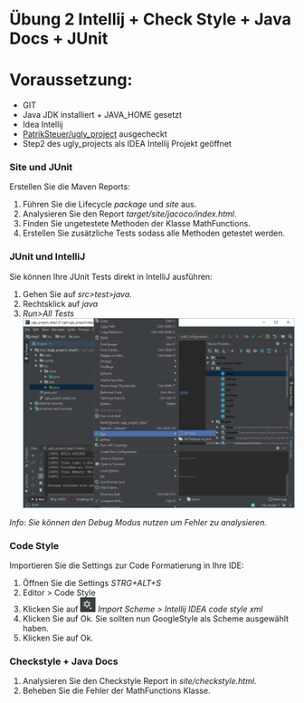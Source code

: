 # Übung 2 Intellij + Check Style + Java Docs + JUnit

# Voraussetzung:
* GIT 
* Java JDK installiert + JAVA_HOME gesetzt
* Idea Intellij
* [PatrikSteuer/ugly_project](https://github.com/PatrikSteuer/ugly_project) ausgecheckt
* Step2 des ugly_projects als IDEA Intellij Projekt geöffnet

### Site und JUnit
Erstellen Sie die Maven Reports:

1. Führen Sie die Lifecycle *package* und *site* aus.
2. Analysieren Sie den Report *target/site/jacoco/index.html*.
3. Finden Sie ungetestete Methoden der Klasse MathFunctions.
4. Erstellen Sie zusätzliche Tests sodass alle Methoden getestet werden.

### JUnit und IntelliJ
Sie können Ihre JUnit Tests direkt in IntelliJ ausführen:

1. Gehen Sie auf *src>test>java*. 
2. Rechtsklick auf *java*
3. *Run>All Tests*
![](images/02_step2/10_intelij_run_tests.png)

*Info: Sie können den Debug Modus nutzen um Fehler zu analysieren.*

### Code Style
Importieren Sie die Settings zur Code Formatierung in Ihre IDE:

1. Öffnen Sie die Settings *STRG+ALT+S*
2. Editor > Code Style 
3. Klicken Sie auf ![](images/02_step2/20_CodeStyle_Settings.PNG) *Import Scheme > Intellij IDEA code style xml*
4. Klicken Sie auf Ok. Sie sollten nun GoogleStyle als Scheme ausgewählt haben. 
5. Klicken Sie auf Ok.


### Checkstyle + Java Docs
1. Analysieren Sie den Checkstyle Report in *site/checkstyle.html*.
2. Beheben Sie die Fehler der MathFunctions Klasse.






